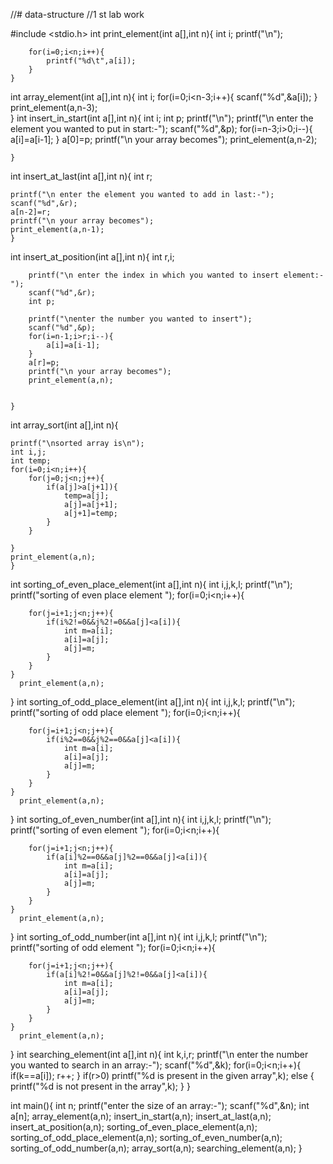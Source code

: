 //# data-structure
//1 st lab work

#include <stdio.h>
int print_element(int a[],int n){
 	int i;
 	printf("\n");
 	
 		for(i=0;i<n;i++){
 			printf("%d\t",a[i]);
 		}
 	}
int array_element(int a[],int n){
	int i;
	for(i=0;i<n-3;i++){
		scanf("%d",&a[i]);
	}
	print_element(a,n-3);	
	}
int insert_in_start(int a[],int n){
 		int i;
 		int p;
 		printf("\n");
 		printf("\n enter the element you wanted to put in start:-");
 		scanf("%d",&p);
 		for(i=n-3;i>0;i--){
 			a[i]=a[i-1];
		 }
		 a[0]=p;
		 printf("\n your array becomes");
		  print_element(a,n-2);
	
	}
int insert_at_last(int a[],int n){
	int r;
	
	printf("\n enter the element you wanted to add in last:-");
	scanf("%d",&r);
	a[n-2]=r;
	printf("\n your array becomes");
	print_element(a,n-1);
	}
int insert_at_position(int a[],int n){
		int r,i;
		
		printf("\n enter the index in which you wanted to insert element:-");
		scanf("%d",&r);
		int p;
		
		printf("\nenter the number you wanted to insert");
		scanf("%d",&p);
		for(i=n-1;i>r;i--){
			a[i]=a[i-1];
		}
		a[r]=p;
		printf("\n your array becomes");
		print_element(a,n);
		
		
	}
int array_sort(int a[],int n){
	
	printf("\nsorted array is\n");
	int i,j;
	int temp;
	for(i=0;i<n;i++){
		for(j=0;j<n;j++){
			if(a[j]>a[j+1]){
				temp=a[j];
				a[j]=a[j+1];
				a[j+1]=temp;
			}
		}
		
	}
	print_element(a,n);
	}
int sorting_of_even_place_element(int a[],int n){
	int i,j,k,l;
	printf("\n");
	printf("sorting of even place element ");
	for(i=0;i<n;i++){
		
		for(j=i+1;j<n;j++){
			if(i%2!=0&&j%2!=0&&a[j]<a[i]){
				int m=a[i];
				a[i]=a[j];
				a[j]=m;
			}
		}
	}
      print_element(a,n);	
}
int sorting_of_odd_place_element(int a[],int n){
	int i,j,k,l;
	printf("\n");
	printf("sorting of odd place element ");
	for(i=0;i<n;i++){
		
		for(j=i+1;j<n;j++){
			if(i%2==0&&j%2==0&&a[j]<a[i]){
				int m=a[i];
				a[i]=a[j];
				a[j]=m;
			}
		}
	}
      print_element(a,n);	
}
int sorting_of_even_number(int a[],int n){
		int i,j,k,l;
	printf("\n");
	printf("sorting of even  element ");
	for(i=0;i<n;i++){
		
		for(j=i+1;j<n;j++){
			if(a[i]%2==0&&a[j]%2==0&&a[j]<a[i]){
				int m=a[i];
				a[i]=a[j];
				a[j]=m;
			}
		}
	}
      print_element(a,n);
}
int sorting_of_odd_number(int a[],int n){
		int i,j,k,l;
	printf("\n");
	printf("sorting of odd  element ");
	for(i=0;i<n;i++){
		
		for(j=i+1;j<n;j++){
			if(a[i]%2!=0&&a[j]%2!=0&&a[j]<a[i]){
				int m=a[i];
				a[i]=a[j];
				a[j]=m;
			}
		}
	}
      print_element(a,n);
}
int searching_element(int a[],int n){
	int k,i,r;
	printf("\n enter the number you wanted to search in an array:-");
	scanf("%d",&k);
	for(i=0;i<n;i++){
		if(k==a[i]);
		r++;
	}
	if(r>0)
	printf("%d is present in the given array",k);
	else { printf("%d is not present in the array",k);
	}
}
 
int main(){
	int n;
	printf("enter the size of an array:-");
	scanf("%d",&n);
	int a[n];
	array_element(a,n);
	insert_in_start(a,n);
	insert_at_last(a,n);
	insert_at_position(a,n);
    sorting_of_even_place_element(a,n);
    sorting_of_odd_place_element(a,n);
    sorting_of_even_number(a,n);
    sorting_of_odd_number(a,n);
    array_sort(a,n);
    searching_element(a,n);
	}

